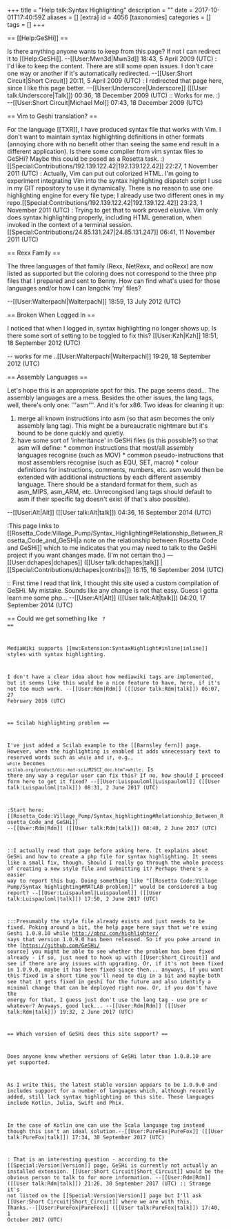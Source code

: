 +++
title = "Help talk:Syntax Highlighting"
description = ""
date = 2017-10-01T17:40:59Z
aliases = []
[extra]
id = 4056
[taxonomies]
categories = []
tags = []
+++

== [[Help:GeSHi]] ==

Is there anything anyone wants to keep from this page? If not I can redirect it to [[Help:GeSHi]]. --[[User:Mwn3d|Mwn3d]] 18:43, 5 April 2009 (UTC)
: I'd like to keep the content.  There are still some open issues.  I don't care one way or another if it's automatically redirected. --[[User:Short Circuit|Short Circuit]] 20:11, 5 April 2009 (UTC)
: I redirected that page here, since I like this page better. —[[User:Underscore|Underscore]] ([[User talk:Underscore|Talk]]) 00:36, 18 December 2009 (UTC)
:: Works for me. :) --[[User:Short Circuit|Michael Mol]] 07:43, 18 December 2009 (UTC)

== Vim to Geshi translation? ==

For the language [[TXR]], I have produced syntax file that works with Vim. I don't want to maintain syntax highlighting definitions in other formats (annoying chore with no benefit other than seeing the same end result in a different application). Is there some compiler from vim syntax files to GeSHi? Maybe this could be posed as a Rosetta task. :) [[Special:Contributions/192.139.122.42|192.139.122.42]] 22:27, 1 November 2011 (UTC)
: Actually, Vim can put out colorized HTML. I'm going to experiment integrating Vim into the syntax highlighting dispatch script I use in my GIT repository to use it dynamically. There is no reason to use one highlighting engine for every file type; I already use two different ones in my repo.[[Special:Contributions/192.139.122.42|192.139.122.42]] 23:23, 1 November 2011 (UTC)
: Trying to get that to work proved elusive. Vim only does syntax highlighting properly, including HTML generation, when invoked in the context of a terminal session.[[Special:Contributions/24.85.131.247|24.85.131.247]] 06:41, 11 November 2011 (UTC)

== Rexx Family ==

The three languages of that family (Rexx, NetRexx, and ooRexx) are now listed as supported
but the coloring does not correspond to the three php files that I prepared and sent to Benny.
How can find what's used for those languages and/or how I can langchk 'my' files?

--[[User:Walterpachl|Walterpachl]] 18:59, 13 July 2012 (UTC)

== Broken When Logged In ==

I noticed that when I logged in, syntax highlighting no longer shows up.  Is there some sort of setting to be toggled to fix this? [[User:Kzh|Kzh]] 18:51, 18 September 2012 (UTC)

-- works for me ..[[User:Walterpachl|Walterpachl]] 19:29, 18 September 2012 (UTC)

== Assembly Languages ==

Let's hope this is an appropriate spot for this. The page seems dead...
The assembly languages are a mess. Besides the other issues, the lang tags, well, there's only one: '''asm'''. And it's for x86. Two ideas for cleaning it up:<ol>
<li> merge all known instructions into asm (so that asm becomes the only assembly lang tag). This might be a bureaucratic nightmare but it's bound to be done quickly and quietly.
<li> have some sort of 'inheritance' in GeSHi files (is this possible?) so that asm will define:
* common instructions that most/all assembly languages recognise (such as MOV)
* common pseudo-instructions that most assemblers recognise (such as EQU, SET, macro)
* colour definitions for instructions, comments, numbers, etc.
asm would then be extended with additional instructions by each different assembly language. There should be a standard format for them, such as asm_MIPS, asm_ARM, etc. Unrecongised lang tags should default to asm if their specific tag doesn't exist (if that's also possible).
</ol>
--[[User:Alt|Alt]] ([[User talk:Alt|talk]]) 04:36, 16 September 2014 (UTC)

:This page links to [[Rosetta_Code:Village_Pump/Syntax_Highlighting#Relationship_Between_Rosetta_Code_and_GeSHi|a note on the relationship between Rosetta Code and GeSHi]] which to me indicates that you may need to talk to the GeSHi project if you want changes made. (I'm not certain tho.) &mdash;[[User:dchapes|dchapes]] ([[User talk:dchapes|talk]] | [[Special:Contributions/dchapes|contribs]]) 16:15, 16 September 2014 (UTC)

:: First time I read that link, I thought this site used a custom compilation of GeSHi. My mistake. Sounds like any change is not that easy. Guess I gotta learn me some php... --[[User:Alt|Alt]] ([[User talk:Alt|talk]]) 04:20, 17 September 2014 (UTC)

== Could we get something like <nowiki><code lang=FOO></nowiki> ? ==

MediaWiki supports [[mw:Extension:SyntaxHighlight#inline|inline]] styles with syntax highlighting.

I don't have a clear idea about how mediawiki tags are implemented, but it seems like this would be a nice feature to have, here, if it's not too much work. --[[User:Rdm|Rdm]] ([[User talk:Rdm|talk]]) 06:07, 27 February 2016 (UTC)

== Scilab highlighting problem ==

I've just added a Scilab example to the [[Barnsley fern]] page. However, when the highlighting is enabled it adds unnecessary text to reserved words such as <code>while</code> and <code>if</code>, e.g., <code>while</code> becomes <code>scilab.org/product/dic-mat-sci/M2SCI_doc.htm">while</code>. Is there any way a regular user can fix this? If no, how should I proceed form here to get it fixed?
--[[User:Luispauloml|Luispauloml]] ([[User talk:Luispauloml|talk]]) 08:31, 2 June 2017 (UTC)

:Start here: [[Rosetta_Code:Village_Pump/Syntax_highlighting#Relationship_Between_Rosetta_Code_and_GeSHi]] --[[User:Rdm|Rdm]] ([[User talk:Rdm|talk]]) 08:40, 2 June 2017 (UTC)

::I actually read that page before asking here. It explains about GeSHi and how to create a php file for syntax highlighting. It seems like a small fix, though. Should I really go through the whole process of creating a new style file and submitting it? Perhaps there's a easier way to report this bug. Doing something like "[[Rosetta Code:Village Pump/Syntax highlighting#MATLAB problem]]" would be considered a bug report? --[[User:Luispauloml|Luispauloml]] ([[User talk:Luispauloml|talk]]) 17:50, 2 June 2017 (UTC)

:::Presumably the style file already exists and just needs to be fixed. Poking around a bit, the help page here says that we're using Geshi 1.0.8.10 while http://qbnz.com/highlighter/ says that version 1.0.9.0 has been released. So if you poke around in the [https://github.com/GeSHi/ source] you might be able to see whether the problem has been fixed already - if so, just need to hook up with [[User:Short_Circuit]] and see if there are any issues with upgrading. Or, if it's not been fixed in 1.0.9.0, maybe it has been fixed since then... anyways, if you want this fixed in a short time you'll need to dig in a bit and maybe both see that it gets fixed in geshi for the future and also identify a minimal change that can be deployed right now. Or, if you don't have the energy for that, I guess just don't use the lang tag - use pre or whatever? Anyways, good luck... --[[User:Rdm|Rdm]] ([[User talk:Rdm|talk]]) 19:32, 2 June 2017 (UTC)

== Which version of GeSHi does this site support? ==

Does anyone know whether versions of GeSHi later than 1.0.8.10 are yet supported.

As I write this, the latest stable version appears to be 1.0.9.0 and includes support for a number of languages which, although recently added, still lack syntax highlighting on this site. These languages include Kotlin, Julia, Swift and Phix.

In the case of Kotlin one can use the Scala language tag instead though this isn't an ideal solution.--[[User:PureFox|PureFox]] ([[User talk:PureFox|talk]]) 17:34, 30 September 2017 (UTC)

: That is an interesting question - according to the [[Special:Version|Version]] page, GeSHi is currently not actually an installed extension. [[User:Short Circuit|Short_Circuit]] would be the obvious person to talk to for more information. --[[User:Rdm|Rdm]] ([[User talk:Rdm|talk]]) 21:26, 30 September 2017 (UTC)
:: Strange it's not listed on the [[Special:Version|Version]] page but I'll ask [[User:Short Circuit|Short_Circuit]] where we are with this. Thanks.--[[User:PureFox|PureFox]] ([[User talk:PureFox|talk]]) 17:40, 1 October 2017 (UTC)
